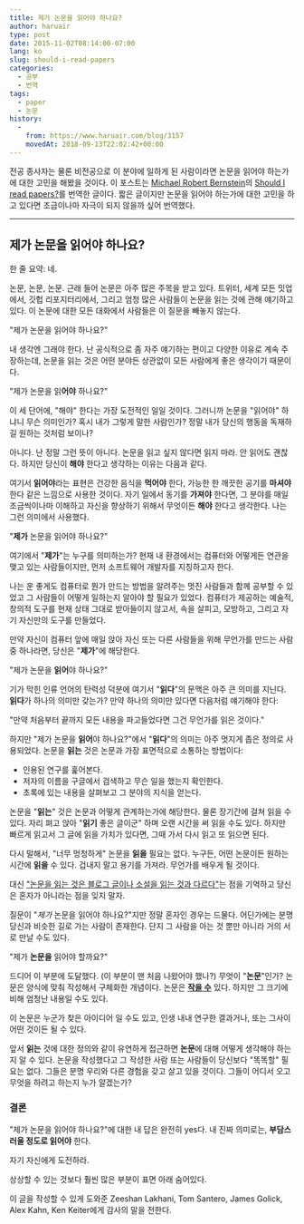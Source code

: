 ```yaml
---
title: 제가 논문을 읽어야 하나요?
author: haruair
type: post
date: 2015-11-02T08:14:00-07:00
lang: ko
slug: should-i-read-papers
categories:
  - 공부
  - 번역
tags:
  - paper
  - 논문
history:
  -
    from: https://www.haruair.com/blog/3157
    movedAt: 2018-09-13T22:02:42+00:00
---
```


전공 종사자는 물론 비전공으로 이 분야에 일하게 된 사람이라면 논문을 읽어야 하는가에 대한 고민을 해봤을 것이다. 이 포스트는 [Michael Robert Bernstein](https://twitter.com/mrb_bk)의 [Should I read papers?](http://michaelrbernste.in/2014/10/21/should-i-read-papers.html)를 번역한 글이다. 짧은 글이지만 논문을 읽어야 하는가에 대한 고민을 하고 있다면 조금이나마 자극이 되지 않을까 싶어 번역했다.

----

## 제가 논문을 읽어야 하나요?

한 줄 요약: 네.

논문, 논문, 논문. 근래 들어 논문은 아주 많은 주목을 받고 있다. 트위터, 세계 모든 밋업에서, 깃헙 리포지터리에서, 그리고 엄청 많은 사람들이 논문을 읽는 것에 관해 얘기하고 있다. 이 논문에 대한 모든 대화에서 사람들은 이 질문을 빼놓지 않는다.

"제가 논문을 읽어야 하나요?"

내 생각엔 그래야 한다. 난 공식적으로 좀 자주 얘기하는 편이고 다양한 이유로 계속 주장하는데, 논문을 읽는 것은 어떤 분야든 상관없이 모든 사람에게 좋은 생각이기 때문이다.

"제가 논문을 읽**어야** 하나요?"

이 세 단어에, "해야" 한다는 가장 도전적인 일일 것이다. 그러니까 논문을 "읽어야" 하냐니 무슨 의미인가? 혹시 내가 그렇게 말한 사람인가? 정말 내가 당신의 행동을 독재하길 원하는 것처럼 보이나?

아니다. 난 정말 그런 뜻이 아니다. 논문을 읽고 싶지 않다면 읽지 마라. 안 읽어도 괜찮다. 하지만 당신이 **해야** 한다고 생각하는 이유는 다음과 같다.

여기서 **읽어야**라는 표현은 건강한 음식을 **먹어야** 한다, 가능한 한 깨끗한 공기를 **마셔야**한다 같은 느낌으로 사용한 것이다. 자기 일에서 동기를 **가져야** 한다면, 그 분야를 매일 조금씩이나마 이해하고 자신을 향상하기 위해서 무엇이든 **해야** 한다고 생각한다. 나는 그런 의미에서 사용했다.

"**제가** 논문을 읽어야 하나요?"

여기에서 "**제가**"는 누구를 의미하는가? 현재 내 환경에서는 컴퓨터와 어떻게든 연관을 맺고 있는 사람들이지만, 먼저 소프트웨어 개발자를 지칭하고자 한다.

나는 운 좋게도 컴퓨터로 뭔가 만드는 방법을 알려주는 멋진 사람들과 함께 공부할 수 있었고 그 사람들이 어떻게 일하는지 알아야 할 필요가 있었다. 컴퓨터가 제공하는 예술적, 창의적 도구를 현재 상태 그대로 받아들이지 않고서, 속을 살피고, 모방하고, 그리고 자기 자신만의 도구를 만들었다.

만약 자신이 컴퓨터 앞에 매일 앉아 자신 또는 다른 사람들을 위해 무언가를 만드는 사람 중 하나라면, 당신은 "**제가**"에 해당한다.

"제가 논문을 **읽어**야 하나요?"

기가 막힌 인류 언어의 탄력성 덕분에 여기서 "**읽다**"의 문맥은 아주 큰 의미를 지닌다. **읽다**가 하나의 의미만 갖는가? 만약 하나의 의미만 있다면 다음처럼 얘기해야 한다:

"만약 처음부터 끝까지 모든 내용을 파고들었다면 그건 무언가를 읽은 것이다."

하지만 "제가 논문을 **읽어**야 하나요?"에서 "**읽다**"의 의미는 아주 멋지게 좁은 정의로 사용되었다. 논문을 **읽는** 것은 논문과 가장 표면적으로 소통하는 방법이다:

- 인용된 연구를 훑어본다.
- 저자의 이름을 구글에서 검색하고 무슨 일을 했는지 확인한다.
- 초록에 있는 내용을 살펴보고 그 분야의 지식을 얻는다.

논문을 "**읽는**" 것은 논문과 어떻게 관계하는가에 해당한다. 물론 장기간에 걸쳐 읽을 수 있다. 자리 펴고 앉아 "**읽기** 좋은 글이군" 하며 오랜 시간을 써 읽을 수도 있다. 하지만 빠르게 읽고서 그 글에 읽을 가치가 있다면, 그때 가서 다시 읽고 또 읽으면 된다.

다시 말해서, "너무 멍청하게" 논문을 **읽을** 필요는 없다. 누구든, 어떤 논문이든 원하는 시간에 **읽을** 수 있다. 겁내지 말고 용기를 가져라. 무언가를 배우게 될 것이다.

대신 ["논문을 읽는 것은 블로그 글이나 소설을 읽는 것과 다르다"](https://github.com/papers-we-love/papers-we-love#how-to-read-a-paper)는 점을 기억하고 당신은 혼자가 아니라는 점을 잊지 말자.

질문이 "_제가_ 논문을 읽어야 하나요?"지만 정말 혼자인 경우는 드물다. 어딘가에는 분명 당신과 비슷한 길로 가는 사람이 존재한다. 단지 그 사람을 아는 것 뿐만 아니라 거의 서로 만날 수도 있다.

"제가 **논문을** 읽어야 할까요?"

드디어 이 부분에 도달했다. (이 부분이 맨 처음 나왔어야 했나?) 무엇이 "**논문**"인가? 논문은 양식에 맞춰 작성해서 구체화한 개념이다. 논문은 **[작을 수](http://tinytocs.org/)** 있다. 하지만 그 크기에 비해 엄청난 내용일 수도 있다.

이 논문은 누군가 찾은 아이디어 일 수도 있고, 인생 내내 연구한 결과거나, 또는 그사이 어떤 것이든 될 수 있다.

앞서 **읽는** 것에 대한 정의와 같이 유연하게 접근하면 **논문**에 대해 어떻게 생각해야 하는지 알 수 있다. 논문을 작성했다고 그 작성한 사람 또는 사람들이 당신보다 "똑똑할" 필요는 없다. 그들은 분명 우리와 다른 경험을 갖고 살고 있을 것이다. 그들이 어디서 오고 무엇을 하려고 하는지 누가 알겠는가?

### 결론
"제가 논문을 읽어야 하나요?"에 대한 내 답은 완전히 yes다. 내 진짜 의미로는, **부담스러울 정도로 읽어야** 한다.

자기 자신에게 도전하라.

상상할 수 있는 것보다 훨씬 많은 부분이 표면 아래 숨어있다.

이 글을 작성할 수 있게 도와준 Zeeshan Lakhani, Tom Santero, James Golick, Alex Kahn, Ken Keiter에게 감사의 말을 전한다.

